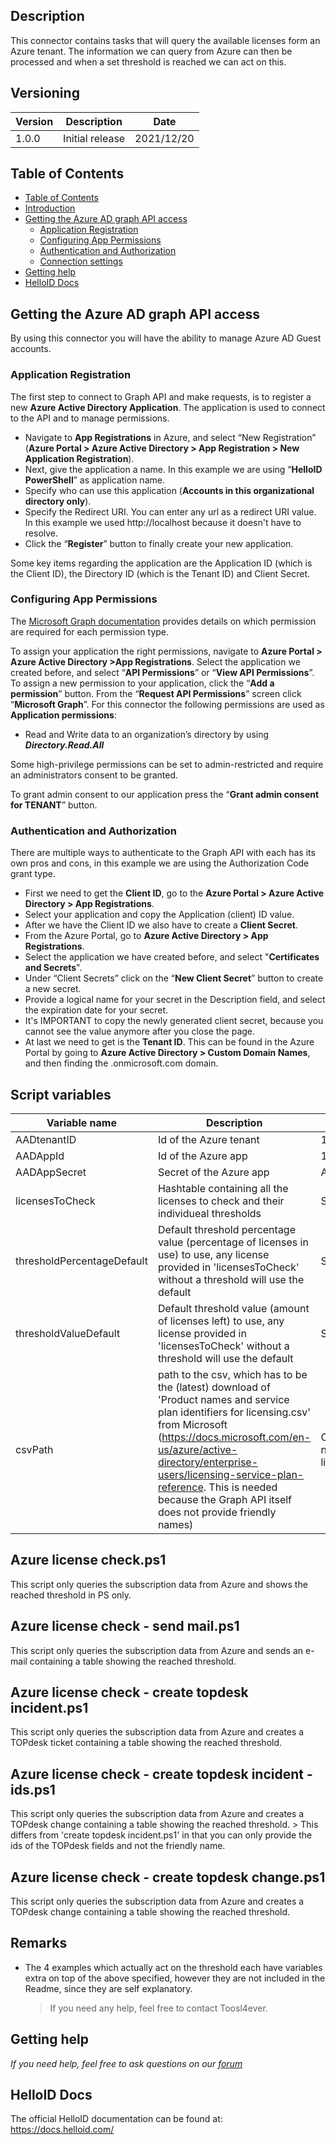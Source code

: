 <!-- Description -->
## Description
This connector contains tasks that will query the available licenses form an Azure tenant.
The information we can query from Azure can then be processed and when a set threshold is reached we can act on this.

## Versioning
| Version | Description | Date |
| - | - | - |
| 1.0.0   | Initial release | 2021/12/20  |

<!-- TABLE OF CONTENTS -->
## Table of Contents
- [Table of Contents](#table-of-contents)
- [Introduction](#introduction)
- [Getting the Azure AD graph API access](#getting-the-azure-ad-graph-api-access)
  - [Application Registration](#application-registration)
  - [Configuring App Permissions](#configuring-app-permissions)
  - [Authentication and Authorization](#authentication-and-authorization)
  - [Connection settings](#connection-settings)
- [Getting help](#getting-help)
- [HelloID Docs](#helloid-docs)

<!-- GETTING STARTED -->
## Getting the Azure AD graph API access

By using this connector you will have the ability to manage Azure AD Guest accounts.

### Application Registration
The first step to connect to Graph API and make requests, is to register a new <b>Azure Active Directory Application</b>. The application is used to connect to the API and to manage permissions.

* Navigate to <b>App Registrations</b> in Azure, and select “New Registration” (<b>Azure Portal > Azure Active Directory > App Registration > New Application Registration</b>).
* Next, give the application a name. In this example we are using “<b>HelloID PowerShell</b>” as application name.
* Specify who can use this application (<b>Accounts in this organizational directory only</b>).
* Specify the Redirect URI. You can enter any url as a redirect URI value. In this example we used http://localhost because it doesn't have to resolve.
* Click the “<b>Register</b>” button to finally create your new application.

Some key items regarding the application are the Application ID (which is the Client ID), the Directory ID (which is the Tenant ID) and Client Secret.

### Configuring App Permissions
The [Microsoft Graph documentation](https://docs.microsoft.com/en-us/graph) provides details on which permission are required for each permission type.

To assign your application the right permissions, navigate to <b>Azure Portal > Azure Active Directory >App Registrations</b>.
Select the application we created before, and select “<b>API Permissions</b>” or “<b>View API Permissions</b>”.
To assign a new permission to your application, click the “<b>Add a permission</b>” button.
From the “<b>Request API Permissions</b>” screen click “<b>Microsoft Graph</b>”.
For this connector the following permissions are used as <b>Application permissions</b>:
*	Read and Write data to an organization’s directory by using <b><i>Directory.Read.All</i></b>

Some high-privilege permissions can be set to admin-restricted and require an administrators consent to be granted.

To grant admin consent to our application press the “<b>Grant admin consent for TENANT</b>” button.

### Authentication and Authorization
There are multiple ways to authenticate to the Graph API with each has its own pros and cons, in this example we are using the Authorization Code grant type.

*	First we need to get the <b>Client ID</b>, go to the <b>Azure Portal > Azure Active Directory > App Registrations</b>.
*	Select your application and copy the Application (client) ID value.
*	After we have the Client ID we also have to create a <b>Client Secret</b>.
*	From the Azure Portal, go to <b>Azure Active Directory > App Registrations</b>.
*	Select the application we have created before, and select "<b>Certificates and Secrets</b>". 
*	Under “Client Secrets” click on the “<b>New Client Secret</b>” button to create a new secret.
*	Provide a logical name for your secret in the Description field, and select the expiration date for your secret.
*	It's IMPORTANT to copy the newly generated client secret, because you cannot see the value anymore after you close the page.
*	At last we need to get is the <b>Tenant ID</b>. This can be found in the Azure Portal by going to <b>Azure Active Directory > Custom Domain Names</b>, and then finding the .onmicrosoft.com domain.


## Script variables
| Variable name | Description   | Example value |
| -| -  | - |
| AADtenantID | Id of the Azure tenant | 	12ab345c-0c41-4cde-9908-dabf3cad26b6   |
| AADAppId  | Id of the Azure app  |   12ab123c-fe99-4bdc-8d2e-87405fdb2379   |
| AADAppSecret   |  Secret of the Azure app  |   AB01C~DeFgHijkLMN.k-11AVdZSRzVnltkPqr   |
| licensesToCheck  | Hashtable containing all the licenses to check and their individueal thresholds  | See the provided script for an example |
| thresholdPercentageDefault  | Default threshold percentage value (percentage of licenses in use) to use, any license provided in 'licensesToCheck' without a threshold will use the default |  See the provided script for an example   |
| thresholdValueDefault  | Default threshold value (amount of licenses left) to use, any license provided in 'licensesToCheck' without a threshold will use the default |  See the provided script for an example   |
| csvPath  | path to the csv, which has to be the (latest) download of 'Product names and service plan identifiers for licensing.csv' from Microsoft (https://docs.microsoft.com/en-us/azure/active-directory/enterprise-users/licensing-service-plan-reference. This is needed because the Graph API itself does not provide friendly names) |  C:\_Data\Scripting\PowerShell\AzureAD\Product names and service plan identifiers for licensing.csv   |

## Azure license check.ps1
This script only queries the subscription data from Azure and shows the reached threshold in PS only.

## Azure license check - send mail.ps1
This script only queries the subscription data from Azure and sends an e-mail containing a table showing the reached threshold.

## Azure license check - create topdesk incident.ps1
This script only queries the subscription data from Azure and creates a TOPdesk ticket containing a table showing the reached threshold.

## Azure license check - create topdesk incident - ids.ps1
This script only queries the subscription data from Azure and creates a TOPdesk change containing a table showing the reached threshold.
    > This differs from 'create topdesk incident.ps1' in that you can only provide the ids of the TOPdesk fields and not the friendly name.

## Azure license check - create topdesk change.ps1
This script only queries the subscription data from Azure and creates a TOPdesk change containing a table showing the reached threshold.

## Remarks
- The 4 examples which actually act on the threshold each have variables extra on top of the above specified, however they are not included in the Readme, since they are self explanatory.
    > If you need any help, feel free to contact Toosl4ever.

## Getting help
_If you need help, feel free to ask questions on our [forum](https://forum.helloid.com/forum/helloid-connectors/service-automation/679-helloid-sa-azuread-licenses-overview)_

## HelloID Docs
The official HelloID documentation can be found at: https://docs.helloid.com/
